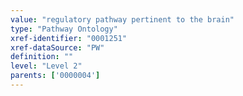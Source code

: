 ```yaml
---
value: "regulatory pathway pertinent to the brain"
type: "Pathway Ontology"
xref-identifier: "0001251"
xref-dataSource: "PW"
definition: ""
level: "Level 2"
parents: ['0000004']
---
```

